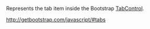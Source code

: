 Represents the tab item inside the Bootstrap [TabControl](/docs/controls/bootstrap/TabControl/{branch}).

<http://getbootstrap.com/javascript/#tabs>